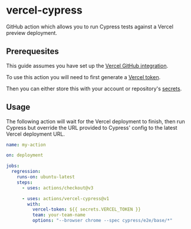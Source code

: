 # vercel-cypress

GitHub action which allows you to run Cypress tests against a Vercel preview deployment.

## Prerequesites

This guide assumes you have set up the [Vercel GitHub integration](https://vercel.com/docs/concepts/git/vercel-for-github).

To use this action you will need to first generate a [Vercel token](https://vercel.com/account/tokens).

Then you can either store this with your account or repository's [secrets](https://docs.github.com/en/actions/security-guides/encrypted-secrets).

## Usage

The following action will wait for the Vercel deployment to finish, then run Cypress but override the URL provided to Cypress' config to the latest Vercel deployment URL.

```yml
name: my-action

on: deployment

jobs:
  regression:
    runs-on: ubuntu-latest
    steps:
      - uses: actions/checkout@v3

      - uses: actions/vercel-cypress@v1
        with:
          vercel-token: ${{ secrets.VERCEL_TOKEN }}
          team: your-team-name
          options: "--browser chrome --spec cypress/e2e/base/*"
```
